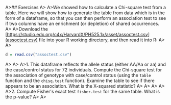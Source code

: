 A>## Exercises
A>
A>We showed how to calculate a Chi-square test from a table. Here we will show how to generate the table from data which is in the form of a dataframe, so that you can then perform an association test to see if two columns have an enrichment (or depletion) of shared occurrences.
A>
A>Download the [https://studio.edx.org/c4x/HarvardX/PH525.1x/asset/assoctest.csv](assoctest.csv) file into your R working directory, and then read it into R:
A>
A>
```r
d = read.csv("assoctest.csv")
```
A>
A>
A>1. This dataframe reflects the allele status (either AA/Aa or aa) and the case/control status for 72 individuals. Compute the Chi-square test for the association of genotype with case/control status (using the `table` function and the `chisq.test` function). Examine the table to see if there appears to be an association. What is the X-squared statistic?
A>
A>
A>
A>
A>2. Compute Fisher's exact test `fisher.test` for the same table. What is the p-value?
A>
A>

